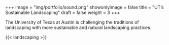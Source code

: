 +++
image = "img/portfolio/sound.png"
showonlyimage = false
title = "UT’s Sustainable Landscaping"
draft = false
weight = 3
+++

The University of Texas at Austin is challenging the traditions of landscaping with more sustainable and natural landscaping practices.

<!--more-->

{{< landscaping >}}
